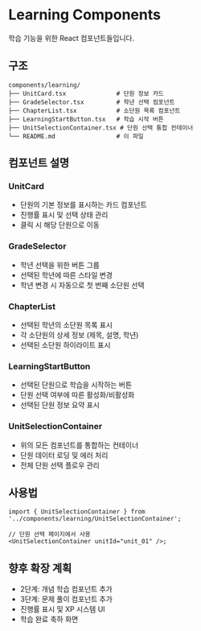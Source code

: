 # Learning Components

학습 기능을 위한 React 컴포넌트들입니다.

## 구조

```
components/learning/
├── UnitCard.tsx              # 단원 정보 카드
├── GradeSelector.tsx         # 학년 선택 컴포넌트
├── ChapterList.tsx           # 소단원 목록 컴포넌트
├── LearningStartButton.tsx   # 학습 시작 버튼
├── UnitSelectionContainer.tsx # 단원 선택 통합 컨테이너
└── README.md                 # 이 파일
```

## 컴포넌트 설명

### UnitCard

- 단원의 기본 정보를 표시하는 카드 컴포넌트
- 진행률 표시 및 선택 상태 관리
- 클릭 시 해당 단원으로 이동

### GradeSelector

- 학년 선택을 위한 버튼 그룹
- 선택된 학년에 따른 스타일 변경
- 학년 변경 시 자동으로 첫 번째 소단원 선택

### ChapterList

- 선택된 학년의 소단원 목록 표시
- 각 소단원의 상세 정보 (제목, 설명, 학년)
- 선택된 소단원 하이라이트 표시

### LearningStartButton

- 선택된 단원으로 학습을 시작하는 버튼
- 단원 선택 여부에 따른 활성화/비활성화
- 선택된 단원 정보 요약 표시

### UnitSelectionContainer

- 위의 모든 컴포넌트를 통합하는 컨테이너
- 단원 데이터 로딩 및 에러 처리
- 전체 단원 선택 플로우 관리

## 사용법

```tsx
import { UnitSelectionContainer } from '../components/learning/UnitSelectionContainer';

// 단원 선택 페이지에서 사용
<UnitSelectionContainer unitId="unit_01" />;
```

## 향후 확장 계획

- 2단계: 개념 학습 컴포넌트 추가
- 3단계: 문제 풀이 컴포넌트 추가
- 진행률 표시 및 XP 시스템 UI
- 학습 완료 축하 화면
